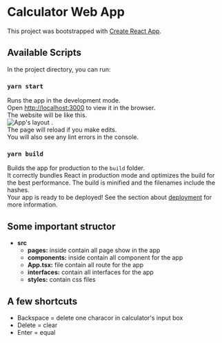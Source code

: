 # Calculator Web App
This project was bootstrapped with [Create React App](https://github.com/facebook/create-react-app).
## Available Scripts
In the project directory, you can run:
### `yarn start`
Runs the app in the development mode.\
Open [http://localhost:3000](http://localhost:3000) to view it in the browser.\
The website will be like this.\
![App's layout](https://www.dropbox.com/s/02gh1bjsfbmcesz/calculatorAppLayout.jpg?raw=1)
.\
The page will reload if you make edits.\
You will also see any lint errors in the console.
### `yarn build`
Builds the app for production to the `build` folder.\
It correctly bundles React in production mode and optimizes the build for the best performance.
The build is minified and the filenames include the hashes.\
Your app is ready to be deployed!
See the section about [deployment](https://facebook.github.io/create-react-app/docs/deployment) for more information.
## Some important structor

 - **src**
	 - **pages:** inside contain all page show in the app
	 - **components:** inside contain all component for the app
	 - **App.tsx:** file contain all route for the app
	 - **interfaces:** contain all interfaces for the app
	 - **styles:** contain css files
## A few shortcuts
 - Backspace = delete one characor in calculator's input box
 - Delete = clear
 - Enter = equal
